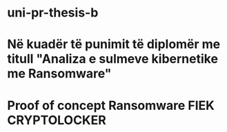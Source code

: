 # uni-pr-thesis-b

# Në kuadër të punimit të diplomër me titull "Analiza e sulmeve kibernetike me Ransomware"

# Proof of concept Ransomware FIEK CRYPTOLOCKER 
